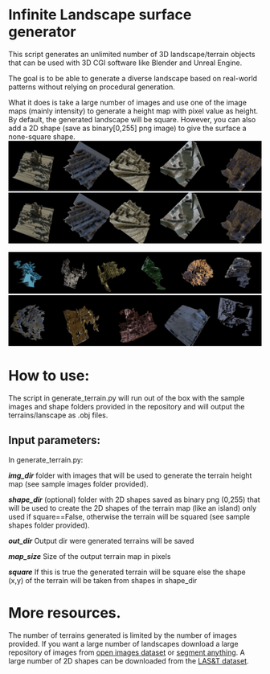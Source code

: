 # Infinite Landscape surface generator 
This script generates an unlimited number of 3D landscape/terrain objects that can be used with 3D CGI software like Blender and Unreal Engine.

The goal is to be able to generate a diverse landscape based on real-world patterns without relying on procedural generation.

What it does is take a large number of images and use one of the image maps (mainly intensity) to generate a height map with pixel value as height.
By default, the generated landscape will be square.
However, you can also add a 2D shape (save as binary[0,255] png image) to give the surface a none-square shape.
![](/SquareMerged1.jpg)
![Example for square landscape (with square=True)](/SquareMerged1.jpg)
 
![](/ShapedMerged2.jpg)
![Example for shaped landscape (with square=False)](/ShapedMerged3.jpg)

# How to use:
The script in generate_terrain.py will run out of the box with the sample images and shape folders provided in the repository and will output the terrains/lanscape as .obj files.


## Input parameters:
In generate_terrain.py:

***img_dir*** folder with images that will be used to generate the terrain height map (see sample images folder provided).

***shape_dir*** (optional) folder with 2D shapes saved as binary png (0,255) that will be used to create the 2D shapes of the terrain map (like an island) only used if square==False, otherwise the terrain will be squared  (see sample shapes folder provided).

***out_dir*** Output dir were generated terrains will be saved 

***map_size*** Size of the output terrain map in pixels

***square*** If this is true the generated terrain will be square else the shape (x,y) of the terrain will be taken from shapes in shape_dir

# More resources.
The number of terrains generated is limited by the number of images provided.
If you want a large number of landscapes download a large repository of images from [open images dataset](https://storage.googleapis.com/openimages/web/index.html) or  [segment anything](https://ai.meta.com/datasets/segment-anything/). A large number of 2D shapes can be downloaded from the [LAS&T dataset](https://zenodo.org/records/15453634/files/SHAPES_2D_365k.zip?download=1).
